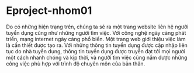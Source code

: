 # Eproject-nhom01
Do có những hiện trạng trên, chúng ta sẽ ra một trang website liên hệ người tuyển dụng cũng như những người tìm việc. Với công nghệ ngày càng phát triển, mạng internet ngày càng phổ biến. Một trang web giới thiệu việc làm là cần thiết được tạo ra. Với những thông tin tuyển dụng được cập nhập liên tục do nhà tuyển dụng, thông tin tuyển dụng được truyền đạt tới mọi người một cách nhanh chóng và kịp thời, và người tìm việc cũng nắm được những công việc phù hợp với trình độ chuyên môn của bản thân.
